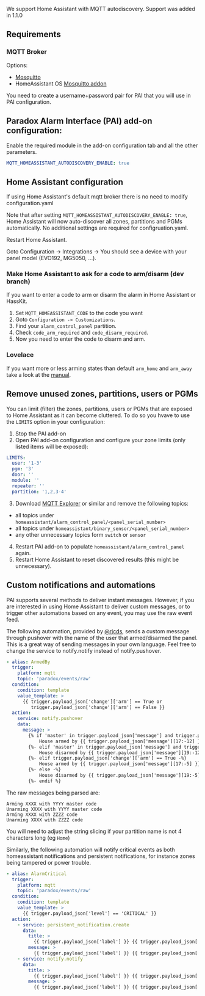 We support Home Assistant with MQTT autodiscovery.
Support was added in 1.1.0

## Requirements
### MQTT Broker
Options:
* [Mosquitto](https://mosquitto.org/)
* HomeAssistant OS [Mosquitto addon](https://github.com/home-assistant/addons/blob/master/mosquitto/DOCS.md)

You need to create a username+password pair for PAI that you will use in PAI configuration.

## Paradox Alarm Interface (PAI) add-on configuration:
Enable the required module in the add-on configuration tab and all the other parameters.
```yaml
MQTT_HOMEASSISTANT_AUTODISCOVERY_ENABLE: true
```

## Home Assistant configuration
If using Home Assistant's default mqtt broker there is no need to modify configuration.yaml

Note that after setting `MQTT_HOMEASSISTANT_AUTODISCOVERY_ENABLE: true`, Home Assistant will now auto-discover all zones, partitions and PGMs automatically. No additional settings are required for configruation.yaml. 

Restart Home Assistant.

Goto Configuration -> Integrations -> You should see a device with your panel model (EVO192, MG5050, ...).

### Make Home Assistant to ask for a code to arm/disarm (dev branch)
If you want to enter a code to arm or disarm the alarm in Home Assistant or HassKit.

1. Set `MQTT_HOMEASSISTANT_CODE` to the code you want
2. Goto `Configuration -> Customizations`.
3. Find your `alarm_control_panel` partition.
4. Check `code_arm_required` and `code_disarm_required`.
5. Now you need to enter the code to disarm and arm.

### Lovelace

If you want more or less arming states than default `arm_home` and `arm_away` take a look at the [manual](https://www.home-assistant.io/lovelace/alarm-panel/).

## Remove unused zones, partitions, users or PGMs
You can limit (filter) the zones, partitions, users or PGMs that are exposed to Home Assistant as it can become cluttered. To do so you hvave to use the `LIMITS` option in your configuration:

1. Stop the PAI add-on
2. Open PAI add-on configuration and configure your zone limits (only listed items will be exposed):
```yaml
LIMITS:
  user: '1-3'
  pgm: '3'
  door: ''
  module: ''
  repeater: ''
  partition: '1,2,3-4'
```

3. Download [MQTT Explorer](http://mqtt-explorer.com/) or similar and remove the following topics:
  - all topics under `homeassistant/alarm_control_panel/<panel_serial_number>` 
  - all topics under `homeassistant/binary_sensor/<panel_serial_number>`
  - any other unnecessary topics form `switch` or `sensor`

4. Restart PAI add-on to populate `homeassistant/alarm_control_panel` again.
5. Restart Home Assistant to reset discovered results (this might be unnecessary).

## Custom notifications and automations

PAI supports several methods to deliver instant messages. However, if you are interested in using Home Assistant to deliver custom messages, or to trigger other automations based on any event, you may use the raw event feed.

The following automation, provided by [@rjcds](https://github.com/rjcds), sends a custom message through pushover with the name of the user that armed/disarmed the panel. This is a great way of sending messages in your own language. Feel free to change the service to notify.notify instead of notify.pushover.


```yaml
- alias: ArmedBy
  trigger:
    platform: mqtt
    topic: 'paradox/events/raw'
  condition:
    condition: template
    value_template: >
      {{ trigger.payload_json['change']['arm'] == True or
         trigger.payload_json['change']['arm'] == False }}
  action:
    service: notify.pushover
    data:
      message: >
        {% if 'master' in trigger.payload_json['message'] and trigger.payload_json['change']['arm'] == True -%}
            House armed by {{ trigger.payload_json['message'][17:-12] }}
        {%- elif 'master' in trigger.payload_json['message'] and trigger.payload_json['change']['arm'] == False -%}
            House disarmed by {{ trigger.payload_json['message'][19:-12] }}
        {%- elif trigger.payload_json['change']['arm'] == True -%}
            House armed by {{ trigger.payload_json['message'][17:-5] }}
        {%- else -%}
            House disarmed by {{ trigger.payload_json['message'][19:-5] }}
        {%- endif %}

```

The raw messages being parsed are:
```
Arming XXXX with YYYY master code
Unarming XXXX with YYYY master code
Arming XXXX with ZZZZ code
Unarming XXXX with ZZZZ code
```

You will need to adjust the string slicing if your partition name is not 4 characters long (eg `Home`) 



Similarly, the following automation will notify critical events as both homeassistant notifications and persistent notifications, for instance zones being tampered or power trouble.

```yaml
- alias: AlarmCritical
  trigger:
    platform: mqtt
    topic: 'paradox/events/raw'
  condition:
    condition: template
    value_template: >
      {{ trigger.payload_json['level'] == 'CRITICAL' }}
  action:
    - service: persistent_notification.create
      data:
        title: >
          {{ trigger.payload_json['label'] }} {{ trigger.payload_json['message'] }}
        message: >
          {{ trigger.payload_json['label'] }} {{ trigger.payload_json['message'] }} {{ trigger.payload_json['key'] }}
    - service: notify.notify
      data:
        title: >
          {{ trigger.payload_json['label'] }} {{ trigger.payload_json['message'] }}
        message: >
          {{ trigger.payload_json['label'] }} {{ trigger.payload_json['message'] }} {{ trigger.payload_json['key'] }}  
```